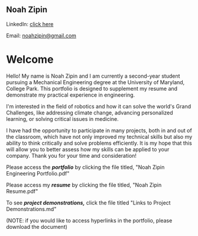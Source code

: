 ## Noah Zipin 
LinkedIn: [click here](https://www.linkedin.com/in/noahzipin/)

Email: noahzipin@gmail.com
# Welcome


Hello! My name is Noah Zipin and I am currently a second-year student pursuing a Mechanical Engineering degree at the University of Maryland, College Park. This portfolio is designed to supplement my resume and demonstrate my practical experience in engineering. 

I'm interested in the field of robotics and how it can solve the world's Grand Challenges, like addressing climate change, advancing personalized learning, or solving critical issues in medicine.

I have had the opportunity to participate in many projects, both in and out of the classroom, which have not only improved my technical skills but also my ability to think critically and solve problems efficiently. 
It is my hope that this will allow you to better assess how my skills can be applied to your company. Thank you for your time and consideration!

Please access the ***portfolio*** by clicking the file titled, "Noah Zipin Engineering Portfolio.pdf"

Please access my ***resume*** by clicking the file titled, "Noah Zipin Resume.pdf"

To see ***project demonstrations,*** click the file titled "Links to Project Demonstrations.md"

(NOTE: if you would like to access hyperlinks in the portfolio, please download the document)

